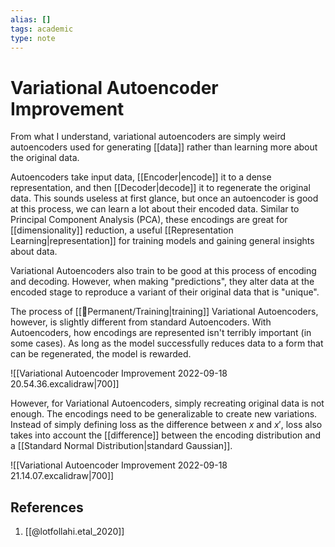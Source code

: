 ```yaml
---
alias: []
tags: academic
type: note
---
```

# Variational Autoencoder Improvement

From what I understand, variational autoencoders are simply weird autoencoders used for generating [[data]] rather than learning more about the original data.

Autoencoders take input data, [[Encoder|encode]]  it to a dense representation, and then [[Decoder|decode]]  it to regenerate the original data. This sounds useless at first glance, but once an autoencoder is good at this process, we can learn a lot about their encoded data. Similar to Principal Component Analysis (PCA), these encodings are great for [[dimensionality]] reduction, a useful [[Representation Learning|representation]] for training models and gaining general insights about data.

Variational Autoencoders also train to be good at this process of encoding and decoding. However, when making "predictions", they alter data at the encoded stage to reproduce a variant of their original data that is "unique".

The process of [[🗻Permanent/Training|training]] Variational Autoencoders, however, is slightly different from standard Autoencoders. With Autoencoders, how encodings are represented isn't terribly important (in some cases). As long as the model successfully reduces data to a form that can be regenerated, the model is rewarded.

![[Variational Autoencoder Improvement 2022-09-18 20.54.36.excalidraw|700]]

However, for Variational Autoencoders, simply recreating original data is not enough. The encodings need to be generalizable to create new variations. Instead of  simply defining loss as the difference between $x$ and $x'$, loss also takes into account the [[difference]] between the encoding distribution and a [[Standard Normal Distribution|standard Gaussian]].

![[Variational Autoencoder Improvement 2022-09-18 21.14.07.excalidraw|700]]

## References
1. [[@lotfollahi.etal_2020]]